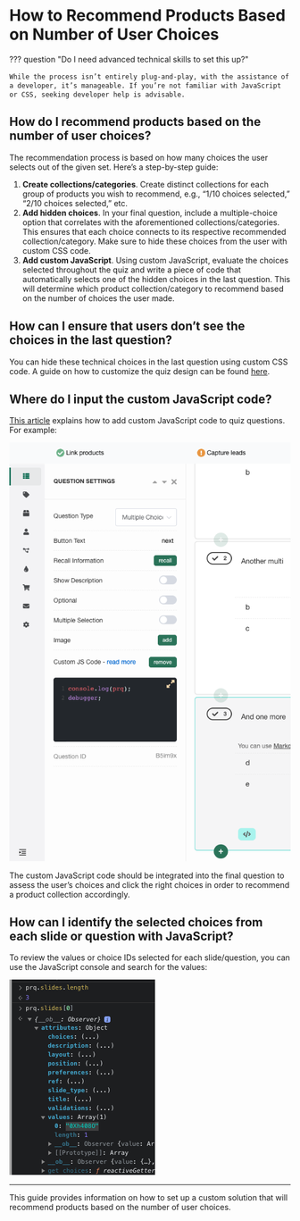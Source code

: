
# How to Recommend Products Based on Number of User Choices

??? question "Do I need advanced technical skills to set this up?"

    While the process isn’t entirely plug-and-play, with the assistance of a developer, it’s manageable. If you’re not familiar with JavaScript or CSS, seeking developer help is advisable.

## How do I recommend products based on the number of user choices?

The recommendation process is based on how many choices the user selects out of the given set. Here’s a step-by-step guide:

1. **Create collections/categories**. Create distinct collections for each group of products you wish to recommend, e.g., “1/10 choices selected,” “2/10 choices selected,” etc.
2. **Add hidden choices**. In your final question, include a multiple-choice option that correlates with the aforementioned collections/categories. This ensures that each choice connects to its respective recommended collection/category. Make sure to hide these choices from the user with custom CSS code.
3. **Add custom JavaScript**. Using custom JavaScript, evaluate the choices selected throughout the quiz and write a piece of code that automatically selects one of the hidden choices in the last question. This will determine which product collection/category to recommend based on the number of choices the user made.

## How can I ensure that users don’t see the choices in the last question?

You can hide these technical choices in the last question using custom CSS code. A guide on how to customize the quiz design can be found [here](/how-to-guides/customize-quiz-design/).

## Where do I input the custom JavaScript code?

[This article](/how-to-guides/add-javascript/) explains how to add custom JavaScript code to quiz questions. For example:

![recommend-products-based-on-number-of-user-choices image1](/images/recommend-products-based-on-number-of-user-choices_image1.png)

The custom JavaScript code should be integrated into the final question to assess the user’s choices and click the right choices in order to recommend a product collection accordingly.

## How can I identify the selected choices from each slide or question with JavaScript?

To review the values or choice IDs selected for each slide/question, you can use the JavaScript console and search for the values:

![recommend-products-based-on-number-of-user-choices image2](/images/recommend-products-based-on-number-of-user-choices_image2.png)

---
This guide provides information on how to set up a custom solution that will recommend products based on the number of user choices.
